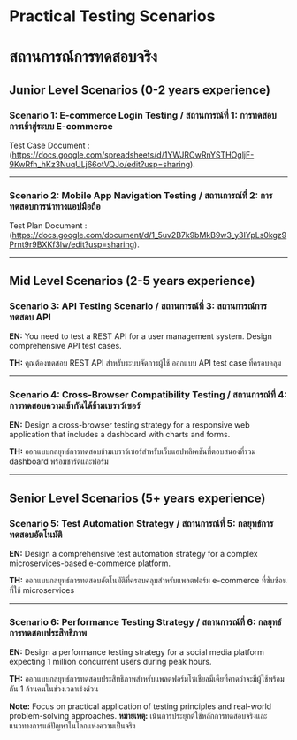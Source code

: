 # Practical Testing Scenarios
# สถานการณ์การทดสอบจริง

## Junior Level Scenarios (0-2 years experience)

### Scenario 1: E-commerce Login Testing / สถานการณ์ที่ 1: การทดสอบการเข้าสู่ระบบ E-commerce

Test Case Document : (https://docs.google.com/spreadsheets/d/1YWJROwRnYSTHOgljF-9KwRfh_hKz3NuqULj66otVQJo/edit?usp=sharing).


---

### Scenario 2: Mobile App Navigation Testing / สถานการณ์ที่ 2: การทดสอบการนำทางแอปมือถือ

Test Plan Document : (https://docs.google.com/document/d/1_5uv2B7k9bMkB9w3_y3IYpLs0kgz9Prnt9r9BXKf3lw/edit?usp=sharing).

---

## Mid Level Scenarios (2-5 years experience)

### Scenario 3: API Testing Scenario / สถานการณ์ที่ 3: สถานการณ์การทดสอบ API

**EN:** You need to test a REST API for a user management system. Design comprehensive API test cases.

**TH:** คุณต้องทดสอบ REST API สำหรับระบบจัดการผู้ใช้ ออกแบบ API test case ที่ครอบคลุม


---

### Scenario 4: Cross-Browser Compatibility Testing / สถานการณ์ที่ 4: การทดสอบความเข้ากันได้ข้ามเบราว์เซอร์

**EN:** Design a cross-browser testing strategy for a responsive web application that includes a dashboard with charts and forms.

**TH:** ออกแบบกลยุทธ์การทดสอบข้ามเบราว์เซอร์สำหรับเว็บแอปพลิเคชันที่ตอบสนองที่รวม dashboard พร้อมชาร์ตและฟอร์ม


---

## Senior Level Scenarios (5+ years experience)

### Scenario 5: Test Automation Strategy / สถานการณ์ที่ 5: กลยุทธ์การทดสอบอัตโนมัติ

**EN:** Design a comprehensive test automation strategy for a complex microservices-based e-commerce platform.

**TH:** ออกแบบกลยุทธ์การทดสอบอัตโนมัติที่ครอบคลุมสำหรับแพลตฟอร์ม e-commerce ที่ซับซ้อนที่ใช้ microservices

---

### Scenario 6: Performance Testing Strategy / สถานการณ์ที่ 6: กลยุทธ์การทดสอบประสิทธิภาพ

**EN:** Design a performance testing strategy for a social media platform expecting 1 million concurrent users during peak hours.

**TH:** ออกแบบกลยุทธ์การทดสอบประสิทธิภาพสำหรับแพลตฟอร์มโซเชียลมีเดียที่คาดว่าจะมีผู้ใช้พร้อมกัน 1 ล้านคนในช่วงเวลาเร่งด่วน


**Note:** Focus on practical application of testing principles and real-world problem-solving approaches.
**หมายเหตุ:** เน้นการประยุกต์ใช้หลักการทดสอบจริงและแนวทางการแก้ปัญหาในโลกแห่งความเป็นจริง
